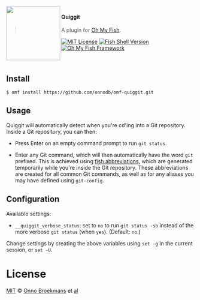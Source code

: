 <img src="https://cdn.rawgit.com/oh-my-fish/oh-my-fish/e4f1c2e0219a17e2c748b824004c8d0b38055c16/docs/logo.svg" align="left" width="144px" height="144px"/>

#### Quiggit
> A plugin for [Oh My Fish][omf-link].

[![MIT License](https://img.shields.io/badge/license-MIT-007EC7.svg?style=flat-square)](/LICENSE)
[![Fish Shell Version](https://img.shields.io/badge/fish-v3.0.0-007EC7.svg?style=flat-square)](https://fishshell.com)
[![Oh My Fish Framework](https://img.shields.io/badge/Oh%20My%20Fish-Framework-007EC7.svg?style=flat-square)](https://www.github.com/oh-my-fish/oh-my-fish)

<br/>


## Install

```fish
$ omf install https://github.com/onnodb/omf-quiggit.git
```


## Usage

Quiggit will automatically detect when you're cd'ing into a Git repository.
Inside a Git repository, you can then:

* Press Enter on an empty command prompt to run `git status`.

* Enter any Git command, which will then automatically have the word `git`
  prefixed. This is achieved using [fish abbreviations], which are generated
  temporarily while you're inside the Git repository. These abbreviations are
  created for all common Git commands, as well as for any aliases you may have
  defined using `git-config`.

[fish abbreviations]: https://fishshell.com/docs/current/cmds/abbr.html


## Configuration

Available settings:

- `__quiggit_verbose_status`: set to `no` to run `git status -sb` instead of the
  more verbose `git status` (when `yes`). (Default: `no`.)

Change settings by creating the above variables using `set -g` in the current
session, or `set -U`.


# License

[MIT][mit] © [Onno Broekmans][author] et [al][contributors]


[mit]:            https://opensource.org/licenses/MIT
[author]:         https://github.com/onnodb
[contributors]:   https://github.com/onnodb/omf-quiggit/graphs/contributors
[omf-link]:       https://www.github.com/oh-my-fish/oh-my-fish

[license-badge]:  https://img.shields.io/badge/license-MIT-007EC7.svg?style=flat-square
